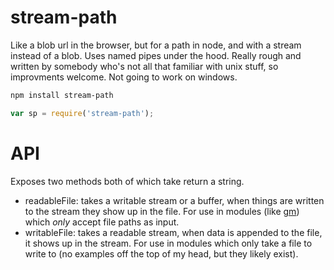 stream-path
===


Like a blob url in the browser, but for a path in node, and with a stream instead of a blob.  Uses named pipes under the hood. Really rough and written by somebody who's not all that familiar with unix stuff, so improvments welcome.  Not going to work on windows.

```bash
npm install stream-path
```

```js
var sp = require('stream-path');
```

API
===

Exposes two methods both of which take return a string.

- readableFile: takes a writable stream or a buffer, when things are written to the stream they show up in the file.  For use in modules (like [gm](https://www.npmjs.org/package/gm)) which *only* accept file paths as input.
- writableFile: takes a readable stream, when data is appended to the file, it shows up in the stream. For use in modules which only take a file to write to (no examples off the top of my head, but they likely exist).




